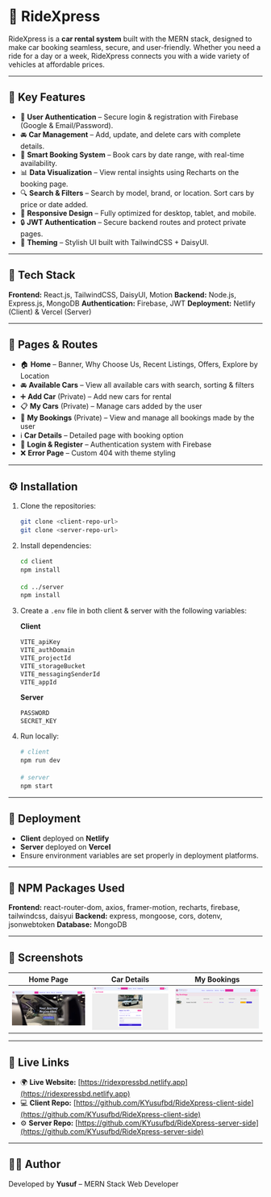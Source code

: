 # 🚗 RideXpress

RideXpress is a **car rental system** built with the MERN stack, designed to make car booking seamless, secure, and user-friendly. Whether you need a ride for a day or a week, RideXpress connects you with a wide variety of vehicles at affordable prices.

---

## 🌟 Key Features

- 🔑 **User Authentication** – Secure login & registration with Firebase (Google & Email/Password).
- 🚘 **Car Management** – Add, update, and delete cars with complete details.
- 📅 **Smart Booking System** – Book cars by date range, with real-time availability.
- 📊 **Data Visualization** – View rental insights using Recharts on the booking page.
- 🔍 **Search & Filters** – Search by model, brand, or location. Sort cars by price or date added.
- 📱 **Responsive Design** – Fully optimized for desktop, tablet, and mobile.
- 🔒 **JWT Authentication** – Secure backend routes and protect private pages.
- 🎨 **Theming** – Stylish UI built with TailwindCSS + DaisyUI.

---

## 📂 Tech Stack

**Frontend:** React.js, TailwindCSS, DaisyUI, Motion
**Backend:** Node.js, Express.js, MongoDB
**Authentication:** Firebase, JWT
**Deployment:** Netlify (Client) & Vercel (Server)

---

## 📑 Pages & Routes

- 🏠 **Home** – Banner, Why Choose Us, Recent Listings, Offers, Explore by Location
- 🚘 **Available Cars** – View all available cars with search, sorting & filters
- ➕ **Add Car** (Private) – Add new cars for rental
- 📋 **My Cars** (Private) – Manage cars added by the user
- 📅 **My Bookings** (Private) – View and manage all bookings made by the user
- ℹ️ **Car Details** – Detailed page with booking option
- 🔑 **Login & Register** – Authentication system with Firebase
- ❌ **Error Page** – Custom 404 with theme styling

---

## ⚙️ Installation

1. Clone the repositories:

   ```bash
   git clone <client-repo-url>
   git clone <server-repo-url>
   ```

2. Install dependencies:

   ```bash
   cd client
   npm install

   cd ../server
   npm install
   ```

3. Create a `.env` file in both client & server with the following variables:

   **Client**

   ```
   VITE_apiKey
   VITE_authDomain
   VITE_projectId
   VITE_storageBucket
   VITE_messagingSenderId
   VITE_appId
   ```

   **Server**

   ```
   PASSWORD
   SECRET_KEY
   ```

4. Run locally:

   ```bash
   # client
   npm run dev

   # server
   npm start
   ```

---

## 🚀 Deployment

- **Client** deployed on **Netlify**
- **Server** deployed on **Vercel**
- Ensure environment variables are set properly in deployment platforms.

---

## 🔑 NPM Packages Used

**Frontend:** react-router-dom, axios, framer-motion, recharts, firebase, tailwindcss, daisyui
**Backend:** express, mongoose, cors, dotenv, jsonwebtoken
**Database:** MongoDB

---

## 📸 Screenshots

| Home Page                     | Car Details                                 | My Bookings                              |
| ----------------------------- | ------------------------------------------- | ---------------------------------------- |
| ![Home](screenshots/home.png) | ![Car Details](screenshots/car-details.png) | ![Bookings](screenshots/my-bookings.png) |

---

## 🔗 Live Links

- 🌍 **Live Website:** [https://ridexpressbd.netlify.app](https://ridexpressbd.netlify.app)
- 💻 **Client Repo:** [https://github.com/KYusufbd/RideXpress-client-side](https://github.com/KYusufbd/RideXpress-client-side)
- ⚙️ **Server Repo:** [https://github.com/KYusufbd/RideXpress-server-side](https://github.com/KYusufbd/RideXpress-server-side)

---

## 👨‍💻 Author

Developed by **Yusuf** – MERN Stack Web Developer
